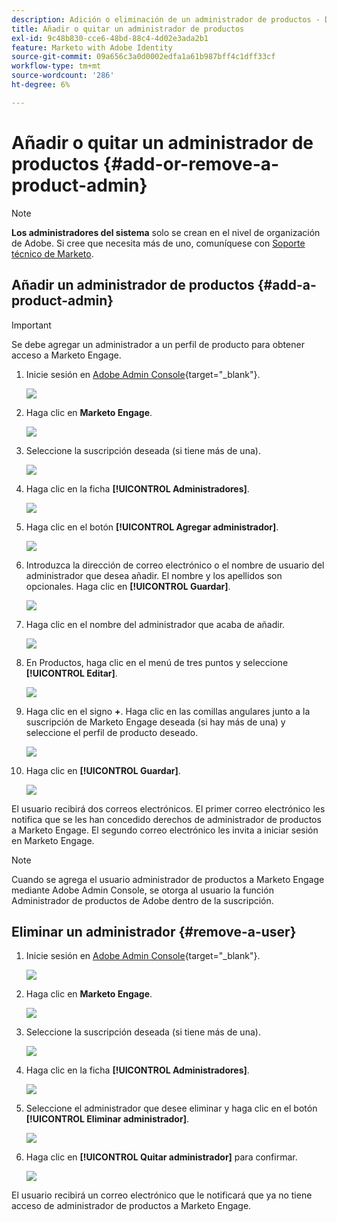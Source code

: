 ```yaml
---
description: Adición o eliminación de un administrador de productos - Documentos de Marketo - Documentación del producto
title: Añadir o quitar un administrador de productos
exl-id: 9c48b830-cce6-48bd-88c4-4d02e3ada2b1
feature: Marketo with Adobe Identity
source-git-commit: 09a656c3a0d0002edfa1a61b987bff4c1dff33cf
workflow-type: tm+mt
source-wordcount: '286'
ht-degree: 6%

---
```


# Añadir o quitar un administrador de productos {#add-or-remove-a-product-admin}

>[!NOTE]
>
>**Los administradores del sistema** solo se crean en el nivel de organización de Adobe. Si cree que necesita más de uno, comuníquese con [Soporte técnico de Marketo](https://nation.marketo.com/t5/support/ct-p/Support).

## Añadir un administrador de productos {#add-a-product-admin}

>[!IMPORTANT]
>
>Se debe agregar un administrador a un perfil de producto para obtener acceso a Marketo Engage.

1. Inicie sesión en [Adobe Admin Console](https://adminconsole.adobe.com/){target="_blank"}.

   ![](assets/add-or-remove-a-product-admin-1.png)

1. Haga clic en **Marketo Engage**.

   ![](assets/add-or-remove-a-product-admin-2.png)

1. Seleccione la suscripción deseada (si tiene más de una).

   ![](assets/add-or-remove-a-product-admin-3.png)

1. Haga clic en la ficha **[!UICONTROL Administradores]**.

   ![](assets/add-or-remove-a-product-admin-4.png)

1. Haga clic en el botón **[!UICONTROL Agregar administrador]**.

   ![](assets/add-or-remove-a-product-admin-5.png)

1. Introduzca la dirección de correo electrónico o el nombre de usuario del administrador que desea añadir. El nombre y los apellidos son opcionales. Haga clic en **[!UICONTROL Guardar]**.

   ![](assets/add-or-remove-a-product-admin-6.png)

1. Haga clic en el nombre del administrador que acaba de añadir.

   ![](assets/add-or-remove-a-product-admin-7.png)

1. En Productos, haga clic en el menú de tres puntos y seleccione **[!UICONTROL Editar]**.

   ![](assets/add-or-remove-a-product-admin-8.png)

1. Haga clic en el signo **+**. Haga clic en las comillas angulares junto a la suscripción de Marketo Engage deseada (si hay más de una) y seleccione el perfil de producto deseado.

   ![](assets/add-or-remove-a-product-admin-9.png)

1. Haga clic en **[!UICONTROL Guardar]**.

   ![](assets/add-or-remove-a-product-admin-10.png)

El usuario recibirá dos correos electrónicos. El primer correo electrónico les notifica que se les han concedido derechos de administrador de productos a Marketo Engage. El segundo correo electrónico les invita a iniciar sesión en Marketo Engage.

>[!NOTE]
>
>Cuando se agrega el usuario administrador de productos a Marketo Engage mediante Adobe Admin Console, se otorga al usuario la función Administrador de productos de Adobe dentro de la suscripción.

## Eliminar un administrador {#remove-a-user}

1. Inicie sesión en [Adobe Admin Console](https://adminconsole.adobe.com/){target="_blank"}.

   ![](assets/add-or-remove-a-product-admin-11.png)

1. Haga clic en **Marketo Engage**.

   ![](assets/add-or-remove-a-product-admin-12.png)

1. Seleccione la suscripción deseada (si tiene más de una).

   ![](assets/add-or-remove-a-product-admin-13.png)

1. Haga clic en la ficha **[!UICONTROL Administradores]**.

   ![](assets/add-or-remove-a-product-admin-14.png)

1. Seleccione el administrador que desee eliminar y haga clic en el botón **[!UICONTROL Eliminar administrador]**.

   ![](assets/add-or-remove-a-product-admin-15.png)

1. Haga clic en **[!UICONTROL Quitar administrador]** para confirmar.

   ![](assets/add-or-remove-a-product-admin-16.png)

El usuario recibirá un correo electrónico que le notificará que ya no tiene acceso de administrador de productos a Marketo Engage.
